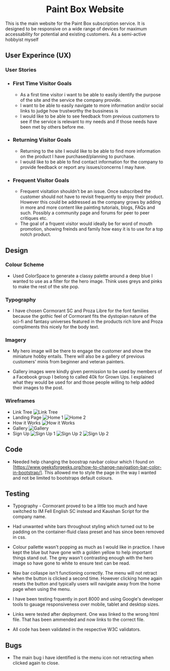 <h1 align="center">Paint Box Website</h1>

This is the main website for the Paint Box subscription service. It is designed to be responsive on a wide range of devices for maximum accessability for potential and existing customers.
As a semi-active hobbyist myself

## User Experince (UX)

### User Stories
 * ### First Time Visitor Goals
    * As a first time visitor i want to be able to easily identify the purpose of the site and the service the company provide.
    * I want to be able to easily navigate to more information and/or social links to judge how trustworthy the bussiness is
    * I would like to be able to see feedback from previous customers to see if the service is relevant to my needs and if those needs have been met by others before me.

* ### Returning Visitor Goals
    * Returning to the site I would like to be able to find more information on the product I have purchased/planning to purchase.
    * I would like to be able to find contact information for the company to provide feedback or report any issues/concerns I may have.
    
* ### Frequent Visitor Goals
    * Frequent visitation shouldn't be an issue. Once subscribed the customer should not have to revisit frequently to enjoy their product. However this could be addressed as the company grows by adding in more and more content like painting tutorials, blogs, FAQs and such. Possibly a community page and forums for peer to peer critiques etc.
    * The goal of a frquent visitor would ideally be for word of mouth promotion, showing freinds and family how easy it is to use for a top notch product.

## Design

### Colour Scheme

* Used ColorSpace to generate a classy palette around a deep blue I wanted to use as a filter for the hero image. Think uses greys and pinks to make the rest of the site pop.

### Typography

* I have chosen Cormorant SC and Proza Libre for the font families because the gothic feel of Cormorant fits the dystopian nature of the sci-fi and fantasy universes featured in the products rich lore and Proza compliments this nicely for the body text.

### Imagery

*  My hero image will be there to engage the customer and show the miniature hobby entails. There will also be a gallery of previous customers' minis from beginner and veteran painters.

* Gallery images were kindly given permission to be used by members of a Facebook group I belong to called 40k for Grown Ups. I explained what they would be used for and those people willing to help added their images to the post.

### Wireframes
* Link Tree
![Link Tree](/assets/wireframes/Link%20Tree.png)
* Landing Page
![Home 1](/assets/wireframes/Landing%20Page%201.png)
![Home 2](/assets/wireframes/Landing%20Page%202.png)
* How it Works
![How it Works](/assets/wireframes/How%20it%20Works.png)
* Gallery
![Gallery](/assets/wireframes/Gallery.png)
* Sign Up
![Sign Up 1](/assets/wireframes/Sign%20Up.png)
![Sign Up 2](/assets/wireframes/Sign%20Up%202.png)
![Sign Up 2](/assets/wireframes/Sign%20Up%203.png)

## Code

* Needed help changing the boostrap navbar colour which I found on [https://www.geeksforgeeks.org/how-to-change-navigation-bar-color-in-bootstrap/]. This allowed me to style the page in the way I wanted and not be limited to bootstraps default colours.

## Testing

* Typography - Cormorant proved to be a little too much and have switched to IM Fell English SC instead and Kaushan Script for the company name.

* Had unwanted white bars throughout styling which turned out to be padding on the container-fluid class preset and has since been removed in css.

* Colour pallette wasn't popping as much as I would like in practice. I have kept the blue but have gone with a golden yellow to help important things stand out. The grey wasn't contrasting enough with the hero image so have gone to white to ensure text can be read.

* Nav bar collaspe isn't functioning correctly. The menu will not retract when the button is clicked a second time. However clicking home again resets the button and typically users will navigate away from the home page when using the menu.

* I have been testing frquently in port 8000 and using Google's developer tools to gauage responsiveness over mobile, tablet and desktop sizes.

* Links were tested after deployment. One was linked to the wrong html file. That has been ammended and now links to the correct file.

* All code has been validated in the respective W3C validators.


## Bugs

* The main bug i have identified is the menu icon not retracting when clicked again to close.




